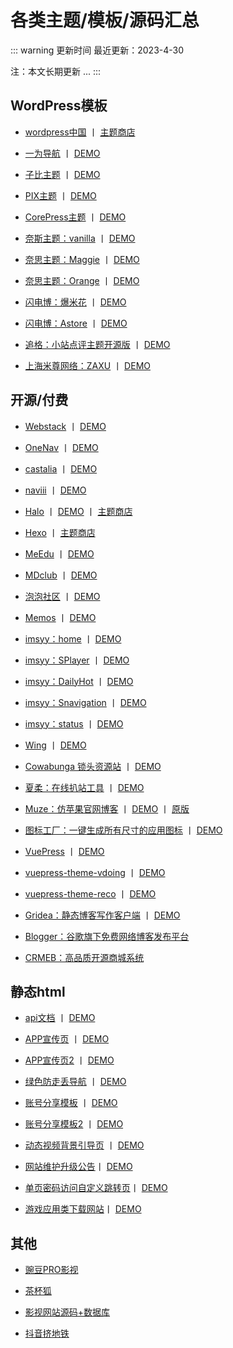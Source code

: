 # 各类主题/模板/源码汇总

::: warning 更新时间
最近更新：2023-4-30

注：本文长期更新 ...
:::


## WordPress模板

* [wordpress中国](https://cn.wordpress.org/) 丨 [主题商店](https://cn.wordpress.org/themes/)



* [一为导航](https://www.iotheme.cn/store/onenav.html) 丨 [DEMO](https://nav.iowen.cn/)

* [子比主题](https://www.zibll.com/) 丨 [DEMO](https://demo.zibll.com/)

* [PIX主题](https://www.get.top/shop/64.html) 丨 [DEMO](https://pixit.cn/)

* [CorePress主题](https://www.lovestu.com/corepress-free) 丨 [DEMO](https://www.lovestu.com/)



* [奈斯主题：vanilla](https://www.nicetheme.cn/store/vanilla-wordpress-theme) 丨 [DEMO](https://bananahub.nicetheme.xyz/) 

* [奈思主题：Maggie](https://www.nicetheme.cn/store/maggie) 丨 [DEMO](https://theme.nicetheme.xyz/maggie/) 

* [奈思主题：Orange](https://www.nicetheme.cn/store/orange-theme) 丨 [DEMO](https://orange.demo.nicetheme.xyz/)



* [闪电博：爆米花](https://www.wbolt.com/themes/popcorn) 丨 [DEMO](https://popcorn.demo.wbolt.com/)

* [闪电博：Astore](https://www.wbolt.com/themes/astore) 丨 [DEMO](https://www.inpandora.com/?ref=wbolt)



* [追格：小站点评主题开源版](https://gitee.com/zhuige_com/zhuige_theme_xzdp_free) 丨 [DEMO](https://www.zhuige.com)

* [上海米尊网络：ZAXU](https://www.zaxu.com/) 丨 [DEMO](https://demo.zaxu.com/)




## 开源/付费

* [Webstack](https://github.com/WebStackPage/WebStackPage.github.io) 丨 [DEMO](http://webstack.cc/cn/index.html)

* [OneNav](https://www.onenav.top/) 丨 [DEMO](https://nav.rss.ink/)

* [castalia](https://github.com/afterwork-design/castalia) 丨 [DEMO](https://afterwork-design.github.io/castalia/)

* [naviii](https://github.com/eehhh/naviii) 丨 [DEMO](https://start.uue.me/)


* [Halo](https://halo.run/) 丨 [DEMO](https://demo.halo.run/) 丨 [主题商店](https://halo.run/store/apps)

* [Hexo](https://hexo.io/zh-cn/) 丨 [主题商店](https://hexo.io/themes/)

* [MeEdu](https://meedu.vip/h5.html) 丨 [DEMO](https://h5.meedu.xyz/)

* [MDclub](https://www.mdclub.org/) 丨 [DEMO](https://community.mdclub.org/)


* [泡泡社区](https://github.com/rocboss/paopao-ce) 丨 [DEMO](https://www.paopao.info/)

* [Memos](https://usememos.com/) 丨 [DEMO](https://demo.usememos.com/)


* [imsyy：home](https://github.com/imsyy/home) 丨 [DEMO](https://www.imsyy.top/)

* [imsyy：SPlayer](https://github.com/imsyy/SPlayer) 丨 [DEMO](https://music.imsyy.top/)

* [imsyy：DailyHot](https://github.com/imsyy/DailyHot) 丨 [DEMO](https://hot.imsyy.top/)

* [imsyy：Snavigation](https://github.com/imsyy/Snavigation) 丨 [DEMO](https://nav.imsyy.top/)

* [imsyy：status](https://github.com/imsyy/status) 丨 [DEMO](https://status.imsyy.top/)



* [Wing](https://github.com/Tokinx/Wing) 丨 [DEMO](https://biji.io/)

* [Cowabunga 锁头资源站](https://github.com/Dr0ii/LockStore) 丨 [DEMO](http://www.lockstore.top/)

* [夏柔：在线扒站工具](https://gitee.com/xiarou_admin/station-raking-tool) 丨 [DEMO](https://ba.aa1.cn/)

* [Muze：仿苹果官网博客](https://github.com/muze-page/my-wp-json) 丨 [DEMO](http://h5.npc.ink/) 丨 [原版](https://www.apple.com.cn/newsroom/)

* [图标工厂：一键生成所有尺寸的应用图标](https://github.com/zhanghuanchong/icon-workshop) 丨 [DEMO](https://icon.wuruihong.com/)
  

* [VuePress](https://github.com/vuepress/vuepress-next) 丨 [DEMO](https://v2.vuepress.vuejs.org/zh/) 

* [vuepress-theme-vdoing](https://github.com/xugaoyi/vuepress-theme-vdoing) 丨 [DEMO](https://doc.xugaoyi.com/) 

* [vuepress-theme-reco](https://github.com/vuepress-reco/vuepress-theme-reco) 丨 [DEMO](https://vuepress-theme-reco.recoluan.com/) 


* [Gridea：静态博客写作客户端](https://github.com/getgridea/gridea) 丨 [DEMO](https://open.gridea.dev/) 

* [Blogger：谷歌旗下免费网络博客发布平台](https://www.blogger.com/) 

* [CRMEB：高品质开源商城系统](https://www.crmeb.com/)



## 静态html

* [api文档](https://github.com/Yiov/static-apidoc) 丨 [DEMO](https://yiov.github.io/static-apidoc/)


* [APP宣传页](https://github.com/Yiov/static-app) 丨 [DEMO](https://yiov.github.io/static-app/)


* [APP宣传页2](https://github.com/Yiov/static-app2) 丨 [DEMO](https://yiov.github.io/static-app2/)


* [绿色防走丢导航](https://github.com/Yiov/static-nav) 丨 [DEMO](https://yiov.github.io/static-nav/)


* [账号分享模板](https://github.com/Yiov/static-share) 丨 [DEMO](https://yiov.github.io/static-share/)


* [账号分享模板2](https://github.com/Yiov/static-share2) 丨 [DEMO](https://yiov.github.io/static-share2/)


* [动态视频背景引导页](https://github.com/Yiov/static-video/) 丨 [DEMO](https://yiov.github.io/static-video/)


* [网站维护升级公告](https://github.com/Yiov/static-notice/)丨 [DEMO](https://yiov.github.io/static-notice/)


* [单页密码访问自定义跳转页](https://github.com/Yiov/static-password/)丨 [DEMO](https://yiov.github.io/static-password/)


* [游戏应用类下载网站](https://github.com/Yiov/static-game/)丨 [DEMO](https://yiov.github.io/static-game/)



## 其他

* [豌豆PRO影视](https://www.wandou.la/)


* [茶杯狐](https://dzp.lanzouk.com/itW9o0z4vleb)


* [影视网站源码+数据库](https://dzp.lanzouk.com/i6DJd0z4vlmj)


* [抖音挤地铁](https://www.mediafire.com/file/48n9bra68jxa8a1/)
  
  

  





